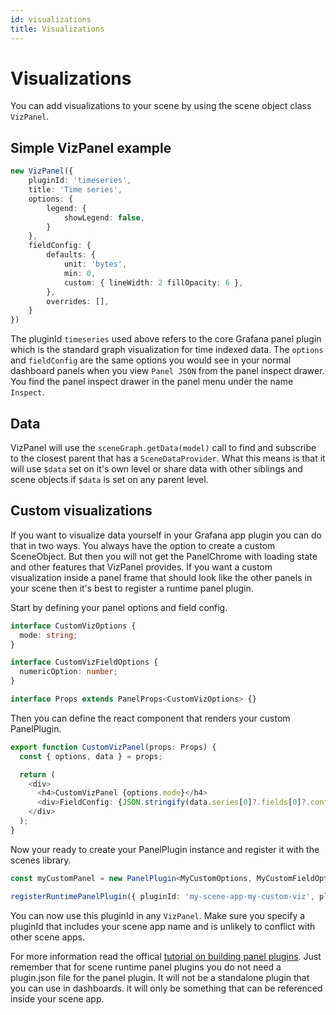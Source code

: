 ```yaml
---
id: visualizations
title: Visualizations
---
```


# Visualizations

You can add visualizations to your scene by using the scene object class `VizPanel`.

## Simple VizPanel example

```ts
new VizPanel({
    pluginId: 'timeseries',
    title: 'Time series',
    options: {
        legend: {
            showLegend: false,
        }
    },
    fieldConfig: {
        defaults: {
            unit: 'bytes',
            min: 0,
            custom: { lineWidth: 2 fillOpacity: 6 },
        },
        overrides: [],
    }
})
```

The pluginId `timeseries` used above refers to the core Grafana panel plugin which is the standard graph visualization for time indexed data. The `options` and `fieldConfig` are the same options you would see
in your normal dashboard panels when you view `Panel JSON` from the panel inspect drawer. You find the panel inspect drawer in the panel menu under the name `Inspect`.

## Data

VizPanel will use the `sceneGraph.getData(model)` call to find and subscribe to the closest parent that has a `SceneDataProvider`. What this means is that it will use `$data` set on it's own level or share data with other siblings and scene objects if  `$data` is set on any parent level.

## Custom visualizations

If you want to visualize data yourself in your Grafana app plugin you can do that in two ways. You always have the option to create a custom SceneObject. But then you will not get the PanelChrome with loading state and other features
that VizPanel provides. If you want a custom visualization inside a panel frame that should look like the other panels in your scene then it's best to register a runtime panel plugin.


Start by defining your panel options and field config.

```ts
interface CustomVizOptions {
  mode: string;
}

interface CustomVizFieldOptions {
  numericOption: number;
}

interface Props extends PanelProps<CustomVizOptions> {}

```

Then you can define the react component that renders your custom PanelPlugin.

```ts
export function CustomVizPanel(props: Props) {
  const { options, data } = props;

  return (
    <div>
      <h4>CustomVizPanel {options.mode}</h4>
      <div>FieldConfig: {JSON.stringify(data.series[0]?.fields[0]?.config)}</div>
    </div>
  );
}
```

Now your ready to create your PanelPlugin instance and register it with the scenes library.

```ts
const myCustomPanel = new PanelPlugin<MyCustomOptions, MyCustomFieldOptions>(CustomVizPanel);

registerRuntimePanelPlugin({ pluginId: 'my-scene-app-my-custom-viz', plugin: myCustomPanel });
```

You can now use this pluginId in any `VizPanel`. Make sure you specify a pluginId that includes your scene app name and is unlikely to conflict with other scene apps.

For more information read the offical [tutorial on building panel plugins](https://grafana.com/tutorials/build-a-panel-plugin). Just remember that for scene runtime panel plugins
you do not need a plugin.json file for the panel plugin. It will not be a standalone plugin that you can use in dashboards. it will only be something that can be referenced inside your scene app.



